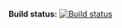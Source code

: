 **Build status:** [![Build status](https://ci.appveyor.com/api/projects/status/1mnq3cs4702bf97p?svg=true)](https://ci.appveyor.com/project/tpodolak/playground-xrj15)
